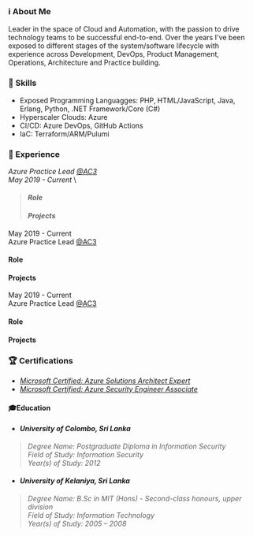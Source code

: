 ### ℹ️ About Me

Leader in the space of Cloud and Automation, with the passion to drive technology teams to be successful end-to-end.
Over the years I've been exposed to different stages of the system/software lifecycle with experience across Development, DevOps, Product Management, Operations, Architecture and Practice building. 

### 🤹 Skills

- Exposed Programming Languagges: PHP, HTML/JavaScript, Java, Erlang, Python, .NET Framework/Core (C#)
- Hyperscaler Clouds: Azure
- CI/CD: Azure DevOps, GitHub Actions
- IaC: Terraform/ARM/Pulumi

### 💼 Experience

*Azure Practice Lead [@AC3](https://www.ac3.com.au)* \
*May 2019 - Current* \

>#### *Role*
>#### *Projects*

May 2019 - Current \
Azure Practice Lead [@AC3](https://www.ac3.com.au)

#### Role
#### Projects

May 2019 - Current \
Azure Practice Lead [@AC3](https://www.ac3.com.au)

#### Role
#### Projects



### 🏆 Certifications

* [*Microsoft Certified: Azure Solutions Architect Expert*](https://www.youracclaim.com/badges/71a170d9-e72b-49d4-8d36-243479e656dc/linked_in_profile)
* [*Microsoft Certified: Azure Security Engineer Associate*](https://www.youracclaim.com/badges/314f8289-4074-4417-96fb-0af3edd92ccb/linked_in_profile)

#### 🎓Education

* #### *University of Colombo, Sri Lanka*
> *Degree Name: Postgraduate Diploma in Information Security* \
> *Field of Study: Information Security* \
> *Year(s) of Study: 2012*

* #### *University of Kelaniya, Sri Lanka*
> *Degree Name: B.Sc in MIT (Hons) - Second-class honours, upper division* \
> *Field of Study: Information Technology* \
> *Year(s) of Study: 2005 – 2008*
